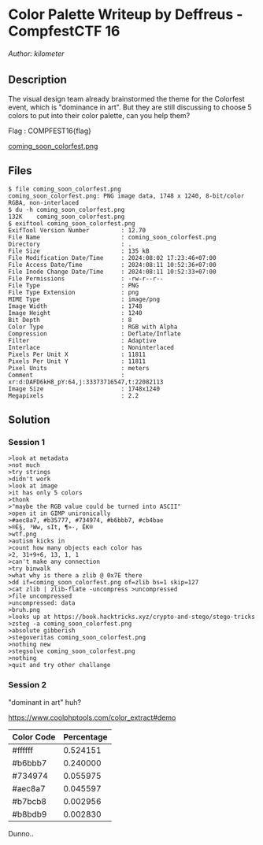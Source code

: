 # Color Palette Writeup by Deffreus - CompfestCTF 16

######  Author: kilometer

## Description

The visual design team already brainstormed the theme for the Colorfest event, which is "dominance in art".
But they are still discussing to choose 5 colors to put into their color palette, can you help them?

Flag : COMPFEST16{flag}

[coming_soon_colorfest.png](https://ctf.compfest.id/files/3c23cb25d447e2457295626dbb07984f/coming_soon_colorfest.png?token=eyJ1c2VyX2lkIjo3MiwidGVhbV9pZCI6MzA3LCJmaWxlX2lkIjo0OH0.Zrg07Q.TROyKnAjcy4cwSczenhXldvighA)

## Files

```
$ file coming_soon_colorfest.png 
coming_soon_colorfest.png: PNG image data, 1748 x 1240, 8-bit/color RGBA, non-interlaced
$ du -h coming_soon_colorfest.png 
132K	coming_soon_colorfest.png
$ exiftool coming_soon_colorfest.png 
ExifTool Version Number         : 12.70
File Name                       : coming_soon_colorfest.png
Directory                       : .
File Size                       : 135 kB
File Modification Date/Time     : 2024:08:02 17:23:46+07:00
File Access Date/Time           : 2024:08:11 10:52:36+07:00
File Inode Change Date/Time     : 2024:08:11 10:52:33+07:00
File Permissions                : -rw-r--r--
File Type                       : PNG
File Type Extension             : png
MIME Type                       : image/png
Image Width                     : 1748
Image Height                    : 1240
Bit Depth                       : 8
Color Type                      : RGB with Alpha
Compression                     : Deflate/Inflate
Filter                          : Adaptive
Interlace                       : Noninterlaced
Pixels Per Unit X               : 11811
Pixels Per Unit Y               : 11811
Pixel Units                     : meters
Comment                         : xr:d:DAFD6kH8_pY:64,j:33373716547,t:22082113
Image Size                      : 1748x1240
Megapixels                      : 2.2
```

## Solution

### Session 1

```
>look at metadata
>not much
>try strings
>didn't work
>look at image
>it has only 5 colors
>thonk
>"maybe the RGB value could be turned into ASCII"
>open it in GIMP unironically
>#aec8a7, #b35777, #734974, #b6bbb7, #cb4bae
>®È§, ³Ww, sIt, ¶»·, ËK®
>wtf.png
>autism kicks in
>count how many objects each color has
>2, 31+9+6, 13, 1, 1
>can't make any connection
>try binwalk
>what why is there a zlib @ 0x7E there
>dd if=coming_soon_colorfest.png of=zlib bs=1 skip=127
>cat zlib | zlib-flate -uncompress >uncompressed
>file uncompressed
>uncompressed: data
>bruh.png
>looks up at https://book.hacktricks.xyz/crypto-and-stego/stego-tricks
>zsteg -a coming_soon_colorfest.png
>absolute gibberish
>stegoveritas coming_soon_colorfest.png
>nothing new
>stegsolve coming_soon_colorfest.png
>nothing
>quit and try other challange
```
### Session 2

"dominant in art" huh?

https://www.coolphptools.com/color_extract#demo

| Color Code | Percentage |
| ---------- | ---------- |
| #ffffff    | 0.524151   |
| #b6bbb7    | 0.240000   |
| #734974    | 0.055975   |
| #aec8a7    | 0.045597   |
| #b7bcb8    | 0.002956   |
| #b8bdb9    | 0.002830   |

Dunno..
